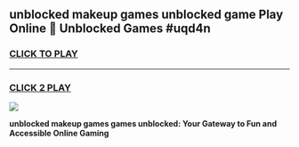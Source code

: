 
## unblocked makeup games unblocked game Play Online 👋 Unblocked Games #uqd4n
<h3>
<a href="https://premium.freeplayer.one?title=unblocked_makeup_games&ref=21F">CLICK TO PLAY</a></h3>
<hr>

<h3>
<a href="https://premium.freeplayer.one?title=unblocked_makeup_games&ref=21F">CLICK 2 PLAY</a>
  
</h3>

<a href="https://premium.freeplayer.one?title=unblocked_makeup_games&ref=21F/"><img src="https://clearcache.store/games.png"></a>


**unblocked makeup games games unblocked: Your Gateway to Fun and Accessible Online Gaming**
